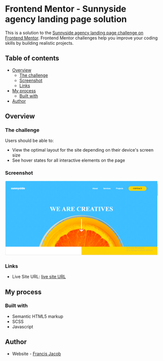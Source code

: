 # Frontend Mentor - Sunnyside agency landing page solution

This is a solution to the [Sunnyside agency landing page challenge on Frontend Mentor](https://www.frontendmentor.io/challenges/sunnyside-agency-landing-page-7yVs3B6ef). Frontend Mentor challenges help you improve your coding skills by building realistic projects.

## Table of contents

- [Overview](#overview)
  - [The challenge](#the-challenge)
  - [Screenshot](#screenshot)
  - [Links](#links)
- [My process](#my-process)
  - [Built with](#built-with)
- [Author](#author)

## Overview

### The challenge

Users should be able to:

- View the optimal layout for the site depending on their device's screen size
- See hover states for all interactive elements on the page

### Screenshot

![](./preview/Screenshot_01.png)

### Links

- Live Site URL: [live site URL](https://sunnysidee-landing-page.netlify.app/)

## My process

### Built with

- Semantic HTML5 markup
- SCSS
- Javascript

## Author

- Website - [Francis Jacob](https://github.com/Jacbfrancis)
